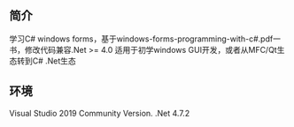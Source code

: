 ## 简介
学习C# windows forms，基于windows-forms-programming-with-c#.pdf一书，修改代码兼容.Net >= 4.0
适用于初学windows GUI开发，或者从MFC/Qt生态转到C# .Net生态


## 环境
Visual Studio 2019 Community Version.
.Net 4.7.2